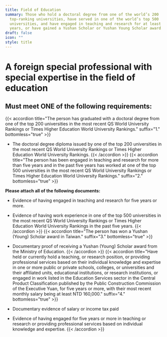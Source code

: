 ```yaml
---
title: Field of Education
summary: Those who hold a doctoral degree from one of the world’s 200
  top-ranking universities, have served in one of the world’s top 500
  universities, and have engaged in teaching and research for at least five
  years, or have gained a Yushan Scholar or Yushan Young Scholar award.
draft: false
icon: ""
style: title
---
```


# A foreign special professional with special expertise in the field of education

## Must meet **ONE** of the following requirements:

{{< accordion title="The person has graduated with a doctoral degree from one of the top 200 universities in the most recent QS World University Rankings or Times Higher Education World University Rankings." suffix="1." bottomless="true" >}}

* The doctoral degree diploma issued by one of the top 200 universities in the most recent QS World University Rankings or Times Higher Education World University Rankings.
{{< /accordion >}}
{{< accordion title="The person has been engaged in teaching and research for more than five years and in the past five years has worked at one of the top 500 universities in the most recent QS World University Rankings or Times Higher Education World University Rankings." suffix="2." bottomless="true" >}}

**Please attach all of the following documents:**

* Evidence of having engaged in teaching and research for five years or more.
* Evidence of having work experience in one of the top 500 universities in the most recent QS World University Rankings or Times Higher Education World University Rankings in the past five years.
{{< /accordion >}}
{{< accordion title="The person has won a Yushan (Young) Scholar award in Taiwan." suffix="3." bottomless="true" >}}

* Documentary proof of receiving a Yushan (Young) Scholar award from the Ministry of Education.
{{< /accordion >}}
{{< accordion title="Have held or currently hold a teaching, or research position, or providing professional services based on their individual knowledge and expertise in one or more public or private schools, colleges, or universities and their affiliated units, educational institutions, or research institutions, or engaged in work listed in the Education Services sector in the Central Product Classification published by the Public Construction Commission of the Executive Yuan, for five years or more, with their most recent monthly salary being at least NTD 160,000." suffix="4." bottomless="true" >}}

* Documentary evidence of salary or income tax paid
* Evidence of having engaged for five years or more in teaching or research or providing professional services based on individual knowledge and expertise.
{{< /accordion >}}
